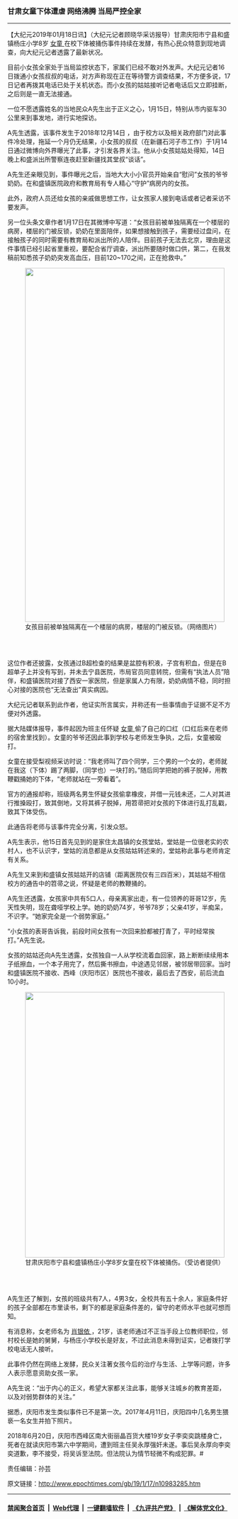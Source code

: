 ### 甘肃女童下体遭虐 网络沸腾 当局严控全家
------------------------

<p>
 【大纪元2019年01月18日讯】（大纪元记者顾晓华采访报导）甘肃庆阳市宁县和盛镇杨庄小学8岁
 <a href="http://www.epochtimes.com/gb/tag/%E5%A5%B3%E7%AB%A5.html">
  女童
 </a>
 在校下体被捅伤事件持续在发酵，有热心民众特意到现地调查，向大纪元记者透露了最新状况。
</p>
<p>
 目前小女孩全家处于当局监控状态下，家属们已经不敢对外发声。大纪元记者16日拨通小女孩叔叔的电话，对方声称现在正在等待警方调查结果，不方便多说，17日记者再拨其电话已处于关机状态。而小女孩的姑姑接听记者电话后又立即挂断，之后则是一直无法接通。
</p>
<p>
 一位不愿透露姓名的当地民众A先生出于正义之心，1月15日，特别从市内驱车30公里来到事发地，进行实地探访。
</p>
<p>
 A先生透露，该事件发生于2018年12月14日 ，由于校方以及相关政府部门对此事件冷处理，拖延一个月仍无结果，小女孩的叔叔（在新疆石河子市工作）于1月14日通过微博向外界曝光了此事，才引发各界关注。他从小女孩姑姑处得知，14日晚上和盛派出所警察连夜赶至新疆找其堂叔“谈话”。
</p>
<p>
 A先生还亲眼见到，事件曝光之后，当地大大小小官员开始亲自“慰问”女孩的爷爷奶奶。在和盛镇医院政府和教育局有专人精心“守护”病房内的女孩。
</p>
<p>
 此外，政府人员还给女孩的亲戚做思想工作，让女孩家人接到电话或者记者采访不要发声。
</p>
<p>
 另一位头条文章作者1月17日在其微博中写道：“女孩目前被单独隔离在一个楼层的病房，楼层的门被反锁，奶奶在里面陪伴，如果想接触到孩子，需要经过盘问，在接触孩子的同时需要有教育局和派出所的人陪伴。目前孩子无法去北京，理由是这件事情已经引起省里重视，要配合省厅调查，派出所要随时做口供，第二，在我发稿前知悉孩子奶奶突发高血压，目前120~170之间，正在抢救中。”
</p>
<figure class="wp-caption aligncenter" id="attachment_10983319" style="width: 450px">
 <a href="http://i.epochtimes.com/assets/uploads/2019/01/2-27.jpg">
  <img alt="" class="size-medium wp-image-10983319" height="800" src="http://i.epochtimes.com/assets/uploads/2019/01/2-27-450x800.jpg" width="450"/>
 </a>
 <br/><figcaption class="wp-caption-text">
  女孩目前被单独隔离在一个楼层的病房，楼层的门被反锁。（网络图片）
 </figcaption><br/>
</figure><br/>
<p>
 这位作者还披露，女孩通过B超检查的结果是盆腔有积液，子宫有积血，但是在B超单子上并没有写到，并未去宁县医院，市局官员同意转院，但需有“执法人员”陪伴，和盛镇医院对接了西安一家医院，但是家属人力有限，奶奶病情不稳，同时担心对接的医院也“无法查出”真实病因。
</p>
<p>
 大纪元记者联系到此作者，他证实所言属实，并称还有一些事情由于证据不足不方便对外透露。
</p>
<p>
 据大陆媒体报导，事件起因为班主任怀疑
 <a href="http://www.epochtimes.com/gb/tag/%E5%A5%B3%E7%AB%A5.html">
  女童
 </a>
 偷了自己的口红（口红后来在老师的宿舍里找到）。女童的爷爷还因此事到学校与老师发生争执，之后，女童被殴打。
</p>
<p>
 女童在接受梨视频采访时说：“我老师叫了四个同学，三个男的一个女的，老师就在我这（下体）踢了两脚，（同学也）一块打的。”随后同学把她的裤子脱掉，用教鞭戳捅她的下体，“老师就站在一旁看着”。
</p>
<p>
 官方的通报却称，班级两名男生怀疑女孩偷拿橡皮，并借一元钱未还，二人对其进行推搡殴打，致其倒地，又将其裤子脱掉，用笤帚把对女孩的下体进行乱打乱戳，致其下体受伤。
</p>
<p>
 此通告将老师与该事件完全分离，引发众怒。
</p>
<p>
 A先生表示，他15日首先见到的是家住太昌镇的女孩堂姑，堂姑是一位很老实的农村人，也不认识字，堂姑的消息都是从女孩姑姑转述来的，堂姑称此事与老师肯定有关系。
</p>
<p>
 A先生又来到和盛镇女孩姑姑开的店铺（距离医院仅有三四百米），其姑姑不相信校方的通告中的笤帚之说，怀疑是老师的教鞭捅的。
</p>
<p>
 A先生还透露，女孩家中共有5口人，母亲离家出走，有一位领养的哥哥12岁，先天性失明，现在聋哑学校上学。她的奶奶74岁，爷爷78岁；父亲41岁，半痴呆，不识字。“她家完全是一个弱势家庭。”
</p>
<p>
 “小女孩的表哥告诉我，前段时间女孩有一次回来脸都被打青了，平时经常挨打。”A先生说。
</p>
<p>
 女孩的姑姑还向A先生透露，女孩独自一人从学校流着血回家，路上断断续续用本子纸擦血，一个本子用完了，然后撕书擦血，中途遇见邻居，被邻居带回家。当时和盛镇医院不接收、西峰（庆阳市区）医院也不接收，最后去了西安，前后流血10小时。
</p>
<figure class="wp-caption aligncenter" id="attachment_10983313" style="width: 450px">
 <a href="http://i.epochtimes.com/assets/uploads/2019/01/1-32.jpg">
  <img alt="" class="size-medium wp-image-10983313" height="600" src="http://i.epochtimes.com/assets/uploads/2019/01/1-32-450x600.jpg" width="450"/>
 </a>
 <br/><figcaption class="wp-caption-text">
  甘肃庆阳市宁县和盛镇杨庄小学8岁女童在校下体被捅伤。（受访者提供）
 </figcaption><br/>
</figure><br/>
<p>
 A先生还了解到，女孩的班级共有7人，4男3女，全校共有五十余人，家庭条件好的孩子全部都在市里读书，剩下的都是家庭条件差的，留守的老师水平也就可想而知。
</p>
<p>
 有消息称，女老师名为
 <a href="http://www.epochtimes.com/gb/tag/%E8%82%96%E9%93%B6%E4%BE%9D.html">
  肖银依
 </a>
 ，21岁，该老师通过不正当手段上位教师职位，邻村校长是她的舅舅，与杨庄小学校长是好友，不过此消息未得到证实，记者拨打学校电话无人接听。
</p>
<p>
</p>
<div class="video_fit_container">
</div>
<p>
 此事件仍然在网络上发酵，民众关注著女孩今后的治疗与生活、上学等问题，许多人表示愿意资助女孩一家。
</p>
<p>
 A先生说：“出于内心的正义，希望大家都关注此事，能够关注城乡的教育差距，以及对弱势群体的关注。”
</p>
<p>
 据悉，庆阳市发生类似事件已不是第一次。2017年4月11日，庆阳四中几名男生猥亵一名女生并拍下照片。
</p>
<p>
 2018年6月20日，庆阳市西峰区南大街丽晶百货大楼19岁女子李奕奕跳楼身亡，死者在就读庆阳市第六中学期间，遭到班主任吴永厚强奸未遂。事后吴永厚向李奕奕道歉，李不接受，将吴诉至法院。但法院认为情节轻微不构成犯罪。#
</p>
<p>
 责任编辑：孙芸
</p>

原文链接：http://www.epochtimes.com/gb/19/1/17/n10983285.htm


------------------------
#### [禁闻聚合首页](https://github.com/gfw-breaker/banned-news/blob/master/README.md) &nbsp;|&nbsp; [Web代理](https://github.com/gfw-breaker/open-proxy/blob/master/README.md) &nbsp;|&nbsp; [一键翻墙软件](https://github.com/gfw-breaker/nogfw/blob/master/README.md) &nbsp;|&nbsp; [《九评共产党》](https://github.com/gfw-breaker/9ping.md/blob/master/README.md#九评之一评共产党是什么) &nbsp;|&nbsp; [《解体党文化》](https://github.com/gfw-breaker/jtdwh.md/blob/master/README.md#绪论)